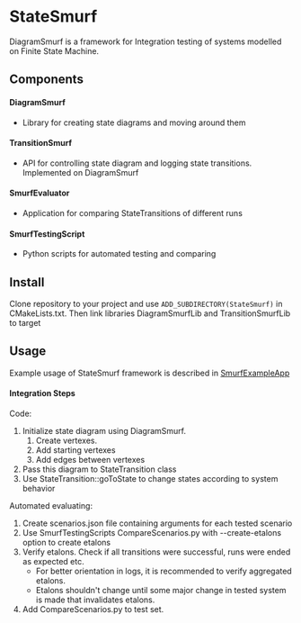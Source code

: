 # StateSmurf
DiagramSmurf is a framework for Integration testing of systems modelled on Finite State Machine.

## Components
#### DiagramSmurf
- Library for creating state diagrams and moving around them
#### TransitionSmurf
- API for controlling state diagram and logging state transitions. Implemented on DiagramSmurf
#### SmurfEvaluator
- Application for comparing StateTransitions of different runs
#### SmurfTestingScript
- Python scripts for automated testing and comparing

## Install
Clone repository to your project and use `ADD_SUBDIRECTORY(StateSmurf)` in CMakeLists.txt.
Then link libraries DiagramSmurfLib and TransitionSmurfLib to target

## Usage
Example usage of StateSmurf framework is described in [SmurfExampleApp](https://github.com/Melky-Phoe/StateSmurf/tree/master/SmurfExampleApp)


#### Integration Steps
Code:
1. Initialize state diagram using DiagramSmurf.
    1. Create vertexes.
    2. Add starting vertexes
    3. Add edges between vertexes
2. Pass this diagram to StateTransition class
3. Use StateTransition::goToState to change states according to system behavior

Automated evaluating:
1. Create scenarios.json file containing arguments for each tested scenario
2. Use SmurfTestingScripts CompareScenarios.py with --create-etalons option to create etalons
3. Verify etalons. Check if all transitions were successful, runs were ended as expected etc.
   - For better orientation in logs, it is recommended to verify aggregated etalons. 
   - Etalons shouldn't change until some major change in tested system is made that invalidates etalons.
4. Add CompareScenarios.py to test set.